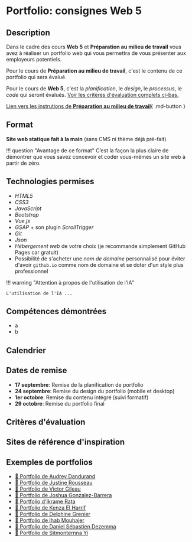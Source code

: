 
<!--
https://squidfunk.github.io/mkdocs-material/reference/admonitions/
✏️note, 📄abstract, ℹ️info, 🔥tip, ✔️success, ❔question, ⚠️warning, ❌failure, ⚡danger, 🐞bug, 🧪example, ❜❜quote
-->

# Portfolio: consignes Web&nbsp;5

## Description

Dans le cadre des cours **Web 5** et **Préparation au milieu de travail** vous avez à réaliser un portfolio web qui vous permettra de vous présenter aux employeurs potentiels.

 Pour le cours de **Préparation au milieu de travail**, c'est le contenu de ce portfolio qui sera évalué.

 Pour le cours de **Web 5**, c'est la *planification*, le *design*, le *processus*, le *code* qui seront évalués. 
 [Voir les critères d'évaluation complets ci-bas.](#criteres-devaluation)

[Lien vers les instrutions de **Préparation au milieu de travail**](https://tim-montmorency.com/compendium/582-541%E2%80%93preparation-milieu-travail/stages/portfolio.html){ .md-button }

## Format

**Site web statique fait à la main** (sans CMS ni thème déjà pré-fait)

!!! question "Avantage de ce format"
    C’est la façon la plus claire de démontrer que vous savez concevoir et coder vous-mêmes un site web à partir de zéro.

## Technologies permises

- *HTML5*
- *CSS3*
- *JavaScript*
- *Bootstrap*
- *Vue.js*
- *GSAP* + son plugin *ScrollTrigger*
- *Git*
- *Json*
- *Hébergement web* de votre choix (je recommande simplement GitHub Pages car gratuit)
- Possibilité de s'acheter une *nom de domaine* personnalisé pour éviter d'avoir `github.io` comme nom de domaine et se doter d'un style plus professionnel


!!! warning "Attention à propos de l'utilisation de l'IA"

    L'utilisation de l'IA ...

## Compétences démontrées

- a
- b


## Calendrier

## Dates de remise

* **17 septembre**: Remise de la planification de portfolio
* **24 septembre**: Remise du design du portfolio (mobile et desktop)
* **1er octobre**: Remise du contenu intégré (suivi formatif)
* **29 octobre**: Remise du portfolio final

## Critères d'évaluation

## Sites de référence d'inspiration

## Exemples de portfolios

- [💼 Portfolio de Audrey Dandurand](https://audreydandurand.github.io/index.html)
- [💼 Portfolio de Justine Rousseau](https://justinersu.github.io/)
- [💼 Portfolio de Victor Gileau](https://victorgileau.github.io/victorgileau_portfolio/index.html)
- [💼 Portfolio de Joshua Gonzalez-Barrera](https://jxshvfx.github.io/joshuagonzalez.github.io/)
- [💼 Portfolio d'Ikrame Rata](https://ikramert.ca/)
- [💼 Portfolio de Kenza El Harrif](https://kenzaelharrif.github.io/KenzaElHarrif_portfolio/index.html)  
- [💼 Portfolio de Delphine Grenier](https://delphineg-projets.github.io/portfolio)  
- [💼 Portfolio de Ihab Mouhajer](https://ihabmjr.github.io/)
- [💼 Portfolio de Daniel Sébastien Dezemma](https://dezemma.com/)  
- [💼 Portfolio de Sitmonternna Yi](https://sitmonternna.github.io/artist_portfolio/)
